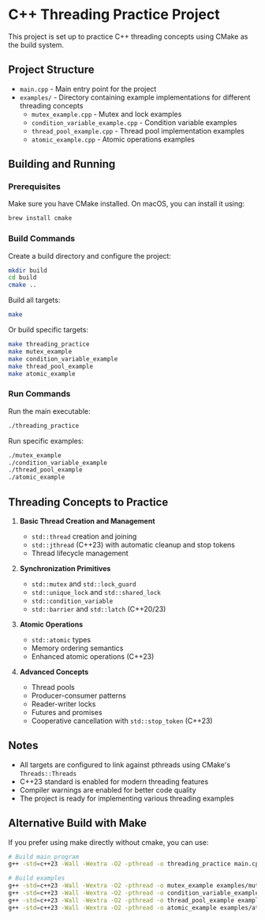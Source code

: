 # C++ Threading Practice Project

This project is set up to practice C++ threading concepts using CMake as the build system.

## Project Structure

- `main.cpp` - Main entry point for the project
- `examples/` - Directory containing example implementations for different threading concepts
  - `mutex_example.cpp` - Mutex and lock examples
  - `condition_variable_example.cpp` - Condition variable examples
  - `thread_pool_example.cpp` - Thread pool implementation examples
  - `atomic_example.cpp` - Atomic operations examples

## Building and Running

### Prerequisites

Make sure you have CMake installed. On macOS, you can install it using:

```bash
brew install cmake
```

### Build Commands

Create a build directory and configure the project:
```bash
mkdir build
cd build
cmake ..
```

Build all targets:
```bash
make
```

Or build specific targets:
```bash
make threading_practice
make mutex_example
make condition_variable_example
make thread_pool_example
make atomic_example
```

### Run Commands

Run the main executable:
```bash
./threading_practice
```

Run specific examples:
```bash
./mutex_example
./condition_variable_example
./thread_pool_example
./atomic_example
```

## Threading Concepts to Practice

1. **Basic Thread Creation and Management**
   - `std::thread` creation and joining
   - `std::jthread` (C++23) with automatic cleanup and stop tokens
   - Thread lifecycle management

2. **Synchronization Primitives**
   - `std::mutex` and `std::lock_guard`
   - `std::unique_lock` and `std::shared_lock`
   - `std::condition_variable`
   - `std::barrier` and `std::latch` (C++20/23)

3. **Atomic Operations**
   - `std::atomic` types
   - Memory ordering semantics
   - Enhanced atomic operations (C++23)

4. **Advanced Concepts**
   - Thread pools
   - Producer-consumer patterns
   - Reader-writer locks
   - Futures and promises
   - Cooperative cancellation with `std::stop_token` (C++23)

## Notes

- All targets are configured to link against pthreads using CMake's `Threads::Threads`
- C++23 standard is enabled for modern threading features
- Compiler warnings are enabled for better code quality
- The project is ready for implementing various threading examples

## Alternative Build with Make

If you prefer using make directly without cmake, you can use:

```bash
# Build main program
g++ -std=c++23 -Wall -Wextra -O2 -pthread -o threading_practice main.cpp

# Build examples
g++ -std=c++23 -Wall -Wextra -O2 -pthread -o mutex_example examples/mutex_example.cpp
g++ -std=c++23 -Wall -Wextra -O2 -pthread -o condition_variable_example examples/condition_variable_example.cpp
g++ -std=c++23 -Wall -Wextra -O2 -pthread -o thread_pool_example examples/thread_pool_example.cpp
g++ -std=c++23 -Wall -Wextra -O2 -pthread -o atomic_example examples/atomic_example.cpp
```
